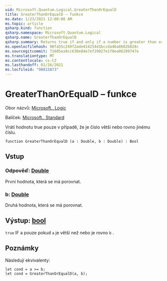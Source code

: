 ```yaml
---
uid: Microsoft.Quantum.Logical.GreaterThanOrEqualD
title: GreaterThanOrEqualD – funkce
ms.date: 1/23/2021 12:00:00 AM
ms.topic: article
qsharp.kind: function
qsharp.namespace: Microsoft.Quantum.Logical
qsharp.name: GreaterThanOrEqualD
qsharp.summary: Returns true if and only if a number is greater than or equal to another number.
ms.openlocfilehash: 98fa55c249f2ade414254d1bccda46a8602b828c
ms.sourcegitcommit: 71605ea9cc630e84e7ef29027e1f0ea06299747e
ms.translationtype: MT
ms.contentlocale: cs-CZ
ms.lasthandoff: 01/26/2021
ms.locfileid: "98815873"
---
```

# <a name="greaterthanorequald-function"></a>GreaterThanOrEqualD – funkce

Obor názvů: [Microsoft.. Logic](xref:Microsoft.Quantum.Logical)

Balíček: [Microsoft.. Standard](https://nuget.org/packages/Microsoft.Quantum.Standard)


Vrátí hodnotu true pouze v případě, že je číslo větší nebo rovno jinému číslu.

```qsharp
function GreaterThanOrEqualD (a : Double, b : Double) : Bool
```


## <a name="input"></a>Vstup

### <a name="a--double"></a>Odpověď: [Double](xref:microsoft.quantum.lang-ref.double)

První hodnota, která se má porovnat.


### <a name="b--double"></a>b: [Double](xref:microsoft.quantum.lang-ref.double)

Druhá hodnota, která se má porovnat.



## <a name="output--bool"></a>Výstup: [bool](xref:microsoft.quantum.lang-ref.bool)

`true` IF a pouze pokud `a` je větší než nebo je rovno `b` .

## <a name="remarks"></a>Poznámky

Následují ekvivalenty:

```qsharp
let cond = a >= b;
let cond = GreaterThanOrEqualD(a, b);
```